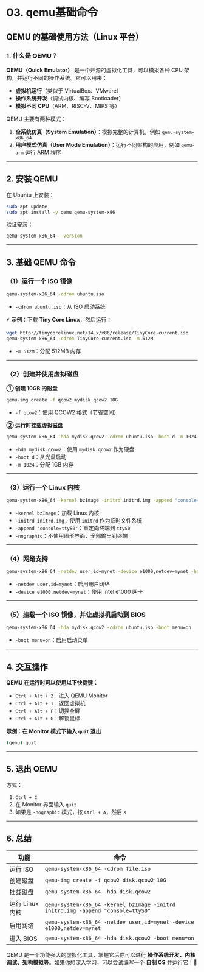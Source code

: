 # 03. qemu基础命令
## **QEMU 的基础使用方法（Linux 平台）**

### **1. 什么是 QEMU？**
**QEMU（Quick Emulator）** 是一个开源的虚拟化工具，可以模拟各种 CPU 架构，并运行不同的操作系统。它可以用来：
- **虚拟机运行**（类似于 VirtualBox、VMware）
- **操作系统开发**（调试内核、编写 Bootloader）
- **模拟不同 CPU**（ARM、RISC-V、MIPS 等）

QEMU 主要有两种模式：
1. **全系统仿真（System Emulation）**：模拟完整的计算机，例如 `qemu-system-x86_64`
2. **用户模式仿真（User Mode Emulation）**：运行不同架构的应用，例如 `qemu-arm` 运行 ARM 程序

---

## **2. 安装 QEMU**
在 Ubuntu 上安装：
```sh
sudo apt update
sudo apt install -y qemu qemu-system-x86
```
验证安装：
```sh
qemu-system-x86_64 --version
```

---

## **3. 基础 QEMU 命令**

### **（1）运行一个 ISO 镜像**
```sh
qemu-system-x86_64 -cdrom ubuntu.iso
```
- `-cdrom ubuntu.iso`：从 ISO 启动系统

⚡ **示例**：下载 **Tiny Core Linux**，然后运行：
```sh
wget http://tinycorelinux.net/14.x/x86/release/TinyCore-current.iso
qemu-system-x86_64 -cdrom TinyCore-current.iso -m 512M
```
- `-m 512M`：分配 512MB 内存

---

### **（2）创建并使用虚拟磁盘**
**① 创建 10GB 的磁盘**
```sh
qemu-img create -f qcow2 mydisk.qcow2 10G
```
- `-f qcow2`：使用 QCOW2 格式（节省空间）

**② 运行时挂载虚拟磁盘**
```sh
qemu-system-x86_64 -hda mydisk.qcow2 -cdrom ubuntu.iso -boot d -m 1024
```
- `-hda mydisk.qcow2`：使用 `mydisk.qcow2` 作为硬盘
- `-boot d`：从光盘启动
- `-m 1024`：分配 1GB 内存

---

### **（3）运行一个 Linux 内核**
```sh
qemu-system-x86_64 -kernel bzImage -initrd initrd.img -append "console=ttyS0" -nographic
```
- `-kernel bzImage`：加载 Linux 内核
- `-initrd initrd.img`：使用 `initrd` 作为临时文件系统
- `-append "console=ttyS0"`：重定向终端到 `ttyS0`
- `-nographic`：不使用图形界面，全部输出到终端

---

### **（4）网络支持**
```sh
qemu-system-x86_64 -netdev user,id=mynet -device e1000,netdev=mynet -hda mydisk.qcow2
```
- `-netdev user,id=mynet`：启用用户网络
- `-device e1000,netdev=mynet`：使用 Intel e1000 网卡

---

### **（5）挂载一个 ISO 镜像，并让虚拟机启动到 BIOS**
```sh
qemu-system-x86_64 -hda mydisk.qcow2 -cdrom ubuntu.iso -boot menu=on
```
- `-boot menu=on`：启用启动菜单

---

## **4. 交互操作**
**QEMU 在运行时可以使用以下快捷键：**
- `Ctrl + Alt + 2`：进入 QEMU Monitor
- `Ctrl + Alt + 1`：返回虚拟机
- `Ctrl + Alt + F`：切换全屏
- `Ctrl + Alt + G`：解锁鼠标

**示例：在 Monitor 模式下输入 `quit` 退出**
```sh
(qemu) quit
```

---

## **5. 退出 QEMU**
方式：
1. `Ctrl + C`
2. 在 Monitor 界面输入 `quit`
3. 如果是 `-nographic` 模式，按 `Ctrl + A`，然后 `X`

---

## **6. 总结**
| 功能 | 命令 |
|------|------|
| 运行 ISO | `qemu-system-x86_64 -cdrom file.iso` |
| 创建磁盘 | `qemu-img create -f qcow2 disk.qcow2 10G` |
| 挂载磁盘 | `qemu-system-x86_64 -hda disk.qcow2` |
| 运行 Linux 内核 | `qemu-system-x86_64 -kernel bzImage -initrd initrd.img -append "console=ttyS0"` |
| 启用网络 | `qemu-system-x86_64 -netdev user,id=mynet -device e1000,netdev=mynet` |
| 进入 BIOS | `qemu-system-x86_64 -hda disk.qcow2 -boot menu=on` |

QEMU 是一个功能强大的虚拟化工具，掌握它后你可以进行 **操作系统开发、内核调试、架构模拟等**。如果你想深入学习，可以尝试编写一个 **自制 OS** 并运行它！🚀